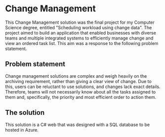 # Change Management

This Change Management solution was the final project for my Computer Science degree, entitled "Scheduling workload using change data". The project aimed to build an application that enabled businesses with diverse teams and multiple integrated systems to efficiently manage change and view an ordered task list. This aim was a response to the following problem statement.

## Problem statement

Change management solutions are complex and weigh heavily on the archiving requirement, rather than giving a clear view of change. Due to this, users can be reluctant to use solutions, and changes lack exact details. Therefore, teams will not necessarily know about all the tasks assigned to them and, specifically, the priority and most efficient order to action them.

## The solution

This solution is a C# web that was designed with a SQL database to be hosted in Azure. 
